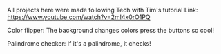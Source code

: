 All projects here were made following Tech with Tim's tutorial
Link: https://www.youtube.com/watch?v=2ml4x0rO1PQ

Color flipper:
The background changes colors press the buttons so cool!

Palindrome checker:
If it's a palindrome, it checks!
